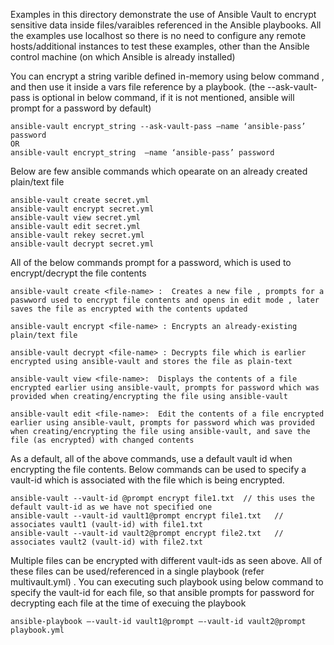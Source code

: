 Examples in this directory demonstrate the use of Ansible Vault to encrypt sensitive data inside files/varaibles referenced in
the Ansible playbooks. All the examples use localhost so there is no need to configure any remote hosts/additional instances to test these
examples, other than the Ansible control machine (on which Ansible is already installed)

You can encrypt a string varible defined in-memory using below command , and then use it inside a vars file reference by a playbook. (the --ask-vault-pass is optional in below command, if it is not mentioned, ansible will prompt for a password by default) 

```
ansible-vault encrypt_string --ask-vault-pass –name ‘ansible-pass’ password
OR 
ansible-vault encrypt_string  –name ‘ansible-pass’ password
```

Below are few ansible commands which opearate on an already created plain/text file

```
ansible-vault create secret.yml      
ansible-vault encrypt secret.yml
ansible-vault view secret.yml 
ansible-vault edit secret.yml 
ansible-vault rekey secret.yml
ansible-vault decrypt secret.yml
```


All of the below commands prompt for a password, which is used to encrypt/decrypt the file contents

```
ansible-vault create <file-name> :  Creates a new file , prompts for a paswword used to encrypt file contents and opens in edit mode , later saves the file as encrypted with the contents updated 
```

```
ansible-vault encrypt <file-name> : Encrypts an already-existing plain/text file 

ansible-vault decrypt <file-name> : Decrypts file which is earlier encrypted using ansible-vault and stores the file as plain-text
```

```
ansible-vault view <file-name>:  Displays the contents of a file encrypted earlier using ansible-vault, prompts for password which was provided when creating/encrypting the file using ansible-vault
```
  
```
ansible-vault edit <file-name>:  Edit the contents of a file encrypted earlier using ansible-vault, prompts for password which was provided when creating/encrypting the file using ansible-vault, and save the file (as encrypted) with changed contents  
```

As a default, all of the above commands, use a default vault id when encrypting the file contents. Below commands can be used to specify a vault-id which is associated with the file which is being encrypted.

```
ansible-vault --vault-id @prompt encrypt file1.txt  // this uses the default vault-id as we have not specified one
ansible-vault --vault-id vault1@prompt encrypt file1.txt   // associates vault1 (vault-id) with file1.txt 
ansible-vault --vault-id vault2@prompt encrypt file2.txt   // associates vault2 (vault-id) with file2.txt   
```

 Multiple files can be encrypted with different vault-ids as seen above. All of these files can be used/referenced  in a single playbook (refer multivault.yml) . You can executing such playbook using below command to specify the vault-id for each file, so that ansible prompts for password for decrypting each file at the time of execuing the playbook 
 
 ```
 ansible-playbook –-vault-id vault1@prompt –-vault-id vault2@prompt playbook.yml
 ```
